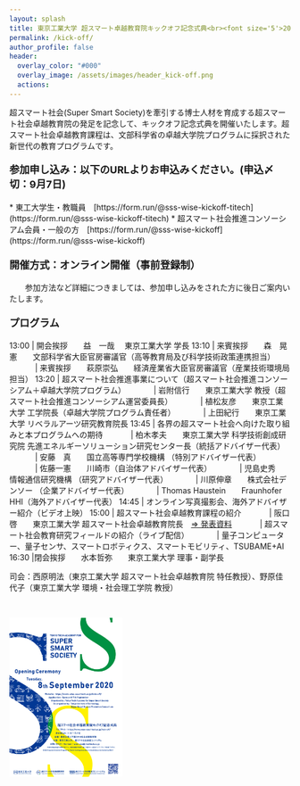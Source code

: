 ```yaml
---
layout: splash
title: 東京工業大学 超スマート卓越教育院キックオフ記念式典<br><font size='5'>2020年9月8日(火) 13:00-</font>
permalink: /kick-off/
author_profile: false
header:
  overlay_color: "#000"
  overlay_image: /assets/images/header_kick-off.png
  actions:
---
```


超スマート社会(Super Smart Society)を牽引する博士人材を育成する超スマート社会卓越教育院の発足を記念して、キックオフ記念式典を開催いたします。超スマート社会卓越教育課程は、文部科学省の卓越大学院プログラムに採択された新世代の教育プログラムです。

<h4><font size="4">参加申し込み：以下のURLよりお申込みください。(申込〆切：9月7日)</font></h4>
  * 東工大学生・教職員　[https://form.run/@sss-wise-kickoff-titech](https://form.run/@sss-wise-kickoff-titech)
  * 超スマート社会推進コンソーシアム会員・一般の方　[https://form.run/@sss-wise-kickoff](https://form.run/@sss-wise-kickoff)　

<h4><font size="4">開催方式：オンライン開催（事前登録制）</font></h4>
　　参加方法など詳細につきましては、参加申し込みをされた方に後日ご案内いたします。

<h4><font size="4">プログラム</font></h4>

13:00 | 開会挨拶　　益　一哉　  東京工業大学 学長
13:10 | 来賓挨拶　　森　晃憲　　文部科学省大臣官房審議官（高等教育局及び科学技術政策連携担当）
　　　 | 来賓挨拶　　萩原崇弘　　経済産業省大臣官房審議官（産業技術環境局担当）
13:20 | 超スマート社会推進事業について（超スマート社会推進コンソーシアム＋卓越大学院プログラム）
　　　 | 岩附信行　　東京工業大学 教授（超スマート社会推進コンソーシアム運営委員長）
　　　 | 植松友彦　　東京工業大学 工学院長（卓越大学院プログラム責任者）
　　　 | 上田紀行　　東京工業大学 リベラルアーツ研究教育院長
13:45 | 各界の超スマート社会へ向けた取り組みと本プログラムへの期待
　　　 | 柏木孝夫　　東京工業大学 科学技術創成研究院 先進エネルギーソリューション研究センター長（統括アドバイザー代表）
　　　 | 安藤　真　　国立高等専門学校機構 （特別アドバイザー代表）
　　　 | 佐藤一憲　　川崎市（自治体アドバイザー代表）
　　　 | 児島史秀　　情報通信研究機構 （研究アドバイザー代表）
　　　 | 川原伸章　　株式会社デンソー （企業アドバイザー代表）
　　　 | Thomas Haustein　　Fraunhofer HHI（海外アドバイザー代表）
14:45 | オンライン写真撮影会、海外アドバイザー紹介（ビデオ上映）
15:00 | 超スマート社会卓越教育課程の紹介
　　　 | 阪口　啓　　東京工業大学 超スマート社会卓越教育院長　[⇒ 発表資料](/doc/dean_materials.pdf)
　　　 | 超スマート社会教育研究フィールドの紹介（ライブ配信）
　　　 | 量子コンピューター、量子センサ、スマートロボティクス、スマートモビリティ、TSUBAME+AI
16:30 |閉会挨拶　　水本哲弥　　東京工業大学 理事・副学長

司会：西原明法（東京工業大学 超スマート社会卓越教育院 特任教授）、野原佳代子（東京工業大学 環境・社会理工学院 教授）


<br>

<a href="/doc/kick-off_program.pdf"><img src="/assets/images/kick-off_program.png" width="40%" height="40%"/></a>
